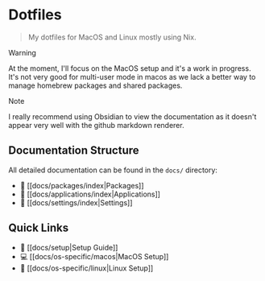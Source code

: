 # Dotfiles

> My dotfiles for MacOS and Linux mostly using Nix.

>[!Warning]
> At the moment, I'll focus on the MacOS setup and it's a work in progress. It's not very good for multi-user mode in macos as we lack a better way to manage homebrew packages and shared packages.

> [!Note]
> I really recommend using Obsidian to view the documentation as it doesn't appear very well with the github markdown renderer.

## Documentation Structure

All detailed documentation can be found in the `docs/` directory:

- 📁 [[docs/packages/index|Packages]]
- 📁 [[docs/applications/index|Applications]]
- 📁 [[docs/settings/index|Settings]]

## Quick Links

- 🔧 [[docs/setup|Setup Guide]]
- 💻 [[docs/os-specific/macos|MacOS Setup]]
- 🐧 [[docs/os-specific/linux|Linux Setup]]